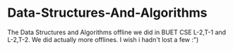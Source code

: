 # Data-Structures-And-Algorithms

The Data Structures and Algorithms offline we did in BUET CSE L-2,T-1 and L-2,T-2. We did actually more offlines. I wish i hadn't lost a few :")
